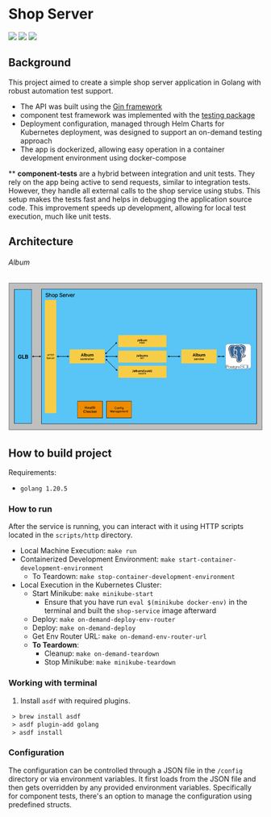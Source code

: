# Shop Server

[<img src="https://img.shields.io/badge/test_framework-shop_test-g">](https://github.com/hubzaj/shop-test)
[<img src="https://img.shields.io/badge/development-how_to_start-blue">](https://github.com/hubzaj/golang/tree/main#working-with-terminal)
[<img src="https://img.shields.io/badge/dockerhub-images-important.svg?logo=Docker">](https://hub.docker.com/r/hubertzajac6/shop)

## Background

This project aimed to create a simple shop server application in Golang with robust automation test support.
- The API was built using the [Gin framework](https://pkg.go.dev/github.com/gin-gonic/gin)
- component test framework was implemented with the [testing package](https://pkg.go.dev/testing)
- Deployment configuration, managed through Helm Charts for Kubernetes deployment, was designed to support an on-demand testing approach
- The app is dockerized, allowing easy operation in a container development environment using docker-compose

** **component-tests** are a hybrid between integration and unit tests. 
They rely on the app being active to send requests, similar to integration tests. 
However, they handle all external calls to the shop service using stubs. 
This setup makes the tests fast and helps in debugging the application source code. 
This improvement speeds up development, allowing for local test execution, much like unit tests.

## Architecture

###### Album

![album.png](docs/architecture/album.png)

## How to build project

Requirements:

-     golang 1.20.5

### How to run

After the service is running, you can interact with it using HTTP scripts located in the `scripts/http` directory.

* Local Machine Execution: `make run`
* Containerized Development Environment: `make start-container-development-environment`
  * To Teardown: `make stop-container-development-environment`
* Local Execution in the Kubernetes Cluster:
  * Start Minikube: `make minikube-start`
    * Ensure that you have run `eval $(minikube docker-env)` in the terminal and built the `shop-service` image afterward
  * Deploy: `make on-demand-deploy-env-router`
  * Deploy: `make on-demand-deploy`
  * Get Env Router URL: `make on-demand-env-router-url`
  * **To Teardown**:
    * Cleanup: `make on-demand-teardown`
    * Stop Minikube: `make minikube-teardown`
### Working with terminal

1. Install `asdf` with required plugins.

 ```
  > brew install asdf
  > asdf plugin-add golang
  > asdf install
 ```

### Configuration

The configuration can be controlled through a JSON file in the `/config` directory or via environment variables.
It first loads from the JSON file and then gets overridden by any provided environment variables.
Specifically for component tests, there's an option to manage the configuration using predefined structs.
